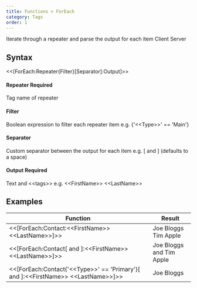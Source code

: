 ```yaml
---
title: Functions > ForEach
category: Tags
order: 1
---
```


Iterate through a repeater and parse the output for each item
<span class="badge platform">Client</span>&nbsp;<span class="badge platform">Server</span>

## Syntax

&lt;&lt;[ForEach:Repeater{Filter}[Separator]:Output]&gt;&gt;

#### Repeater <span class="badge platform">Required</span>
Tag name of repeater

#### Filter
Boolean expression to filter each repeater item e.g. {&apos;&lt;&lt;Type&gt;&gt;&apos; == &apos;Main&apos;}

#### Separator
Custom separator between the output for each item e.g. [ and ] (defaults to a space)

#### Output <span class="badge platform">Required</span>
Text and &lt;&lt;tags&gt;&gt; e.g. &lt;&lt;FirstName&gt;&gt; &lt;&lt;LastName&gt;&gt;

## Examples

|Function|Result|
|---|---|
|&lt;&lt;[ForEach:Contact:&lt;&lt;FirstName&gt;&gt; &lt;&lt;LastName&gt;&gt;]&gt;&gt;|Joe Bloggs Tim Apple|
|&lt;&lt;[ForEach:Contact[ and ]:&lt;&lt;FirstName&gt;&gt; &lt;&lt;LastName&gt;&gt;]&gt;&gt;|Joe Bloggs and Tim Apple|
|&lt;&lt;[ForEach:Contact{&apos;&lt;&lt;Type&gt;&gt;&apos; == &apos;Primary&apos;}[ and ]:&lt;&lt;FirstName&gt;&gt; &lt;&lt;LastName&gt;&gt;]&gt;&gt;|Joe Bloggs|

